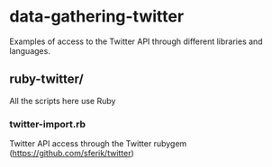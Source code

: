 # data-gathering-twitter
Examples of access to the Twitter API through different libraries and languages.

## ruby-twitter/
All the scripts here use Ruby

### twitter-import.rb
Twitter API access through the Twitter rubygem
(https://github.com/sferik/twitter)
